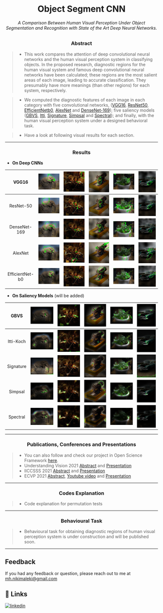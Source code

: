 <h1 align="center">Object Segment CNN</h1>

<h6 align="center">A Comparison Between Human Visual Perception Under Object Segmentation and Recognition with State of the Art Deep Neural Networks.</h6>

<h3 align="center">Abstract</h1>

> - This work compares the attention of deep convolutional neural networks and the human visual perception system in classifying objects. In the proposed research, diagnostic regions for the human visual system and famous deep convolutional neural networks have been calculated; these regions are the most salient areas of each image, leading to accurate classification. They presumably have more meanings (than other regions) for each system, respectively. 

> - We computed the diagnostic features of each image in each category with five convolutional networks, ([VGG16](https://arxiv.org/abs/1409.1556), [ResNet50](https://arxiv.org/abs/1512.03385), [EfficientNetb0](https://arxiv.org/abs/1905.11946),  [AlexNet](https://proceedings.neurips.cc/paper/2012/file/c399862d3b9d6b76c8436e924a68c45b-Paper.pdf) and [DenseNet-169](https://arxiv.org/pdf/1608.06993.pdf)); five saliency models ([GBVS](https://proceedings.neurips.cc/paper/2006/file/4db0f8b0fc895da263fd77fc8aecabe4-Paper.pdf), [Itti](https://www.researchgate.net/publication/3192913_A_Model_of_Saliency-based_Visual_Attention_for_Rapid_Scene_Analysis), [Signature](https://cvhci.anthropomatik.kit.edu/~bschauer/pdf/schauerte2012predicting.pdf), [Simpsal](https://arxiv.org/pdf/2010.12913.pdf) and [Spectral](https://www.researchgate.net/publication/221364530_Saliency_Detection_A_Spectral_Residual_Approach)); and finally, with the human visual perception system under a designed behavioral task.

> - Have a look at following visual results for each section.
-----------------
<h3 align="center">Results</h1>

 - **On Deep CNNs** 

| VGG16           | ![VGG-16](images/DCNNs/VGG1.jpg)          | ![VGG-16](images/DCNNs/VGG2.jpg)  	      | ![VGG-16](images/DCNNs/VGG3.jpg)  	    | ![VGG-16](images/DCNNs/VGG4.jpg)  	      | ![VGG-16](images/DCNNs/VGG5.jpg)  	      |
|:---------------:|:-----------------------------------:|:-----------------------------------:|:-----------------------------------:|:-----------------------------------:|:-------------------------------------:|
| ResNet-50 	  | ![ResNet-50](images/DCNNs/RES1.jpg)   	| ![ResNet-50](images/DCNNs/RES2.jpg)  	  | ![ResNet-50](images/DCNNs/RES3.jpg)  	    | ![ResNet-50](images/DCNNs/RES4.jpg)  	  | ![ResNet-50](images/DCNNs/RES5.jpg)    	  |
| DenseNet-169    | ![DenseNet-169](images/DCNNs/DNS1.jpg)    | ![DenseNet-169](images/DCNNs/DNS2.jpg)    | ![DenseNet-169](images/DCNNs/DNS3.jpg)    | ![DenseNet-169](images/DCNNs/DNS4.jpg)    | ![DenseNet-169](images/DCNNs/DNS5.jpg)      |
| AlexNet  	      | ![Alex Net](images/DCNNs/ALX1.jpg)        | ![Alex Net](images/DCNNs/ALX2.jpg)  	  | ![Alex Net](images/DCNNs/ALX3.jpg)  	    | ![Alex Net](images/DCNNs/ALX4.jpg)  	  | ![Alex Net](images/DCNNs/ALX5.jpg)  	      |
| EfficientNet-b0 | ![EfficientNet-b0](images/DCNNs/EFF1.jpg) | ![EfficientNet-b0](images/DCNNs/EFF2.jpg) | ![EfficientNet-b0](images/DCNNs/EFF3.jpg) | ![EfficientNet-b0](images/DCNNs/EFF4.jpg) | ![EfficientNet-b0](images/DCNNs/EFF5.jpg)   |

 - **On Saliency Models** (will be added)
 

| GBVS           | ![GBVS](images/Saliencies/GBVS1.jpg)          | ![GBVS](images/Saliencies/GBVS2.jpg)  	      | ![GBVS](images/Saliencies/GBVS3.jpg)  	    | ![GBVS](images/Saliencies/GBVS4.jpg)  	      | ![GBVS](images/Saliencies/GBVS5.jpg)  	      |
|:---------------:|:-----------------------------------:|:-----------------------------------:|:-----------------------------------:|:-----------------------------------:|:-------------------------------------:|
| Itti-Koch 	  | ![Itti-Koch](images/Saliencies/itti1.jpg)   	| ![Itti-Koch](images/Saliencies/itti2.jpg)  	  | ![Itti-Koch](images/Saliencies/itti3.jpg)  	    | ![Itti-Koch](images/Saliencies/itti4.jpg)  	  | ![Itti-Koch](images/Saliencies/itti5.jpg)    	  |
| Signature    | ![Signature](images/Saliencies/Signature1.jpg)    | ![Signature](images/Saliencies/Signature2.jpg)    | ![Signature](images/Saliencies/Signature3.jpg)    | ![Signature](images/Saliencies/Signature4.jpg)    | ![Signature](images/Saliencies/Signature5.jpg)      |
| Simpsal  	      | ![Simpsal](images/Saliencies/Simpsal1.jpg)        | ![Simpsal](images/Saliencies/Simpsal2.jpg)  	  | ![Simpsal](images/Saliencies/Simpsal3.jpg)  	    | ![Simpsal](images/Saliencies/Simpsal4.jpg)  	  | ![Simpsal](images/Saliencies/Simpsal5.jpg)  	      |
| Spectral | ![Spectral](images/Saliencies/Spectral1.jpg) | ![Spectral](images/Saliencies/Spectral2.jpg) | ![Spectral](images/Saliencies/Spectral3.jpg) | ![Spectral](images/Saliencies/Spectral4.jpg) | ![Spectral](images/Saliencies/Spectral5.jpg)   |

-----------------
<h3 align="center">Publications, Conferences and Presentations</h1>

> - You can also follow and check our project in Open Science Framework [here](https://osf.io/5v829/).
> - Understanding Vision 2021 [Abstract](Conferences/Understanding_Vision_2021/Abstract.pdf) and [Presentation](Conferences/Understanding_Vision_2021/Presentation.pdf)
> - IICCSSS 2021 [Abstract](Conferences/IICCSSS_2021/Abstract.pdf) and [Presentation](Conferences/IICCSSS_2021/Presentation.wmv)
> - ECVP 2021 [Abstract](Conferences/ECVP_2021/Abstract.pdf), [Youtube video](https://youtu.be/uEq-rZbP_bA) and [Presentation](Conferences/ECVP_2021/Presentation.pdf) 

-----------------
<h3 align="center">Codes Explanation</h1>

> - Code explanation for permutation tests

-----------------
<h3 align="center">Behavioural Task</h1>

> - Behavioural task for obtaining diagnostic regions of human visual perception system is under construction and will be published soon.

-----------------
## Feedback
If you had any feedback or question, please reach out to me at mh.nikimaleki@gmail.com
## 🔗 Links
[![linkedin](https://img.shields.io/badge/linkedin-0A66C2?style=for-the-badge&logo=linkedin&logoColor=white)](https://www.linkedin.com/in/mhnikimaleki/)
